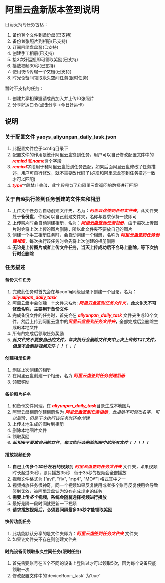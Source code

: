 # 阿里云盘新版本签到说明

目前支持的任务包括：

1. 备份10个文件到备份盘(已支持)
2. 备份10张照片到相册(已支持)
3. 订阅阿里盘盘酱(已支持)
4. 创建手工相册(已支持)
5. 接3次好运瓶即可领取奖励(已支持)
6. 播放视频30秒(已支持)
7. 使用快传传输一个文档(已支持)
8. 时光设备间领取永久空间任务(限时任务)

暂时不支持的任务：

1. 创建共享相簿邀请成员加入并上传10张照片
2. 分享好运口令(点击分享->今日好运卡)

## 说明

### 关于配置文件 yaoys_aliyunpan_daily_task.json

1. 此配置文件位于config目录下
2. 配置文件的作用是统计阿里云盘签到任务，用户可以自己修改配置文件中的 <font color='red'>***remind*** 和***name***</font>两个字段
3. <font color='red'>***remind***</font>字段用于和阿里云盘签到任务匹配，如果后面阿里云盘修改了任务描述，用户可自行修改，就不需要改代码了(必须和阿里云盘签到任务描述一致才可以匹配)
4. <font color='red'>***type***</font>字段禁止修改，此字段是为了和阿里云盘返回的数据进行匹配

### 关于自动执行签到任务创建的文件夹和相册
1. 上传文件任务会自动创建文件夹，名为：<font color='red'>***阿里云盘签到任务文件夹***</font>，此文件夹处于**备份盘**，你也可以自己创建文件夹，名称与要求保持一致即可
2. 上传照片时会自动创建相册，名为：<font color='red'>***阿里云盘签到任务相册***</font>，由于每次上传图片时会将上次上传的图片删除，所以此文件夹不要放自己的图片
3. 创建一个手工相册任务时，会自动创建一个相册，名称为 <font color='red'>***阿里云盘签到任务创建相册***</font>，每次执行该任务时会先将上次创建的相册删除
4. **无论是上传图片或者上传文件任务，当天上传成功后不会马上删除，等下次执行时会删除**
### 任务描述

#### 备份文件任务

1. 完成此任务时首先会在与config同级目录下创建一个目录，名为：<font color='red'>***aliyunpan_daily_task***</font>
2. 阿里云盘中会创建一个文件夹名为: <font color='red'>***阿里云盘签到任务文件夹***</font>，**此文件夹不可修改名称，主要用于备份文件**
3. 完成备份文件的任务时，首先会在 <font color='red'>***aliyunpan_daily_task***</font> 文件夹生成10个文件，然后上传到阿里云盘中的<font color='red'>***阿里云盘签到任务文件夹***</font>，全部完成后会删除生成的本地文件
4. 所有的完成后领取任务奖励
5. ***此文件夹不要放自己的文件，每次执行会删除文件夹中上次上传的TXT文件，但是不会删除视频文件！！！！！***

#### 创建相册任务
1. 删除上次创建的相册
2. 在阿里云盘创建一个相册，名为 <font color='red'>***阿里云盘签到任务创建相册***</font>
3. 领取奖励

#### 备份照片任务

1. 和备份文件同理，在 <font color='red'>***aliyunpan_daily_task***</font>目录生成本地图片
2. 阿里云盘相册创建相册名为 <font color='red'>***阿里云盘签到任务相册***</font>，*此相册不可修改名字，可以删除，但是下次执行该任务时还会创建*
3. 上传本地生成的图片到相册
4. 删除本地图片文件
5. 领取奖励
6. ***此相册不要放自己的文件，每次执行会删除相册中的所有文件！！！！！***

#### 播放视频任务

1. **自己上传多个35秒左右的视频**到 <font color='red'>***阿里云盘签到任务文件夹***</font> 文件夹，如果视频时长超过35秒，则只播放35秒，低于35秒的视频会全部播放
2. 视频文件格式为 ["avi", "flv", "mp4", "MOV"] 格式其中之一
3. 视频播放任务很神奇，同一个视频如果反复使用或者多个账号反复使用会导致签到无效，被阿里云盘认为没有完成规定的任务
4. **需要上传*多个*视频，系统会随机选择视频进行播放**
5. 最好是隔一段时间就更新一下视频
6. **请求播放视频后，必须要间隔最多35秒才能领取奖励**

#### 快传功能任务

1. 此功能默认分享的是文件夹即为：<font color='red'>***阿里云盘签到任务文件夹***</font> 文件夹
2. 如果该文件夹不存在则创建文件夹

#### 时光设备间领取永久空间任务(限时任务)

1. 首先需要账号在五个不同的设备上登陆过才可以领取5次，因为每个设备只能领取一次
2. 修改配置文件中的’deviceRoom_task‘ 为’true‘